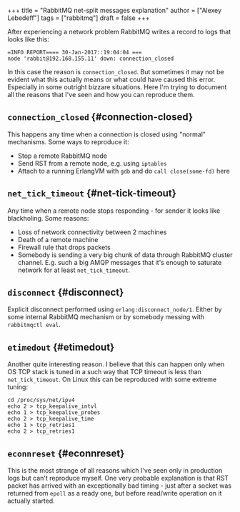 +++
title = "RabbitMQ net-split messages explanation"
author = ["Alexey Lebedeff"]
tags = ["rabbitmq"]
draft = false
+++

After experiencing a network problem RabbitMQ writes a record to
logs that looks like this:

```text
=INFO REPORT==== 30-Jan-2017::19:04:04 ===
node 'rabbit@192.168.155.11' down: connection_closed
```

<!--more-->

In this case the reason is `connection_closed`. But sometimes it
may not be evident what this actually means or what could have
caused this error. Especially in some outright bizzare situations.
Here I'm trying to document all the reasons that I've seen and how
you can reproduce them.


## `connection_closed` {#connection-closed}

This happens any time when a connection is closed using "normal"
mechanisms. Some ways to reproduce it:

-   Stop a remote RabbitMQ node
-   Send RST from a remote node, e.g. using `iptables`
-   Attach to a running ErlangVM with `gdb` and do `call
          close(some-fd)` here


## `net_tick_timeout` {#net-tick-timeout}

Any time when a remote node stops responding - for sender it looks
like blackholing. Some reasons:

-   Loss of network connectivity between 2 machines
-   Death of a remote machine
-   Firewall rule that drops packets
-   Somebody is sending a very big chunk of data through RabbitMQ
    cluster channel. E.g. such a big AMQP messages that it's enough
    to saturate network for at least `net_tick_timeout`.


## `disconnect` {#disconnect}

Explicit disconnect performed using
`erlang:disconnect_node/1`. Either by some internal RabbitMQ
mechanism or by somebody messing with `rabbitmqctl eval`.


## `etimedout` {#etimedout}

Another quite interesting reason. I believe that this can happen
only when OS TCP stack is tuned in a such way that TCP timeout is
less than `net_tick_timeout`. On Linux this can be reproduced with
some extreme tuning:

```text
cd /proc/sys/net/ipv4
echo 2 > tcp_keepalive_intvl
echo 1 > tcp_keepalive_probes
echo 2 > tcp_keepalive_time
echo 1 > tcp_retries1
echo 2 > tcp_retries1
```


## `econnreset` {#econnreset}

This is the most strange of all reasons which I've seen only in
production logs but can't reproduce myself. One very probable
explanation is that RST packet has arrived with an exceptionally
bad timing - just after a socket was returned from `epoll` as a
ready one, but before read/write operation on it actually started.
